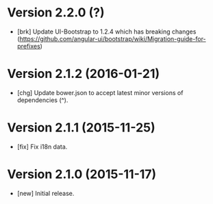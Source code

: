 # Version 2.2.0 (?)

* [brk] Update UI-Bootstrap to 1.2.4 which has breaking changes (https://github.com/angular-ui/bootstrap/wiki/Migration-guide-for-prefixes)

# Version 2.1.2 (2016-01-21)

* [chg] Update bower.json to accept latest minor versions of dependencies (^).

# Version 2.1.1 (2015-11-25)

* [fix] Fix i18n data.

# Version 2.1.0 (2015-11-17)

* [new] Initial release.
